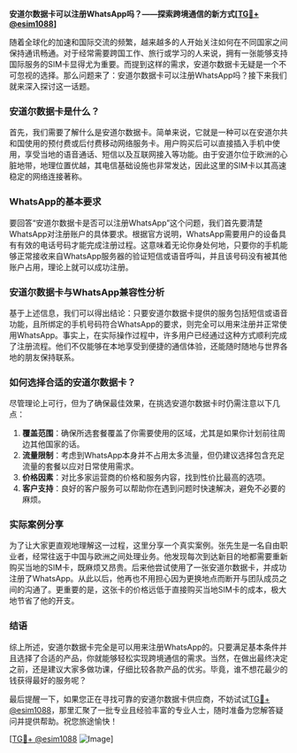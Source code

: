 **安道尔数据卡可以注册WhatsApp吗？——探索跨境通信的新方式[[TG💪+ @esim1088](https://t.me/s/esim1088)]**

随着全球化的加速和国际交流的频繁，越来越多的人开始关注如何在不同国家之间保持通讯畅通。对于经常需要跨国工作、旅行或学习的人来说，拥有一张能够支持国际服务的SIM卡显得尤为重要。而提到这样的需求，安道尔数据卡无疑是一个不可忽视的选择。那么问题来了：安道尔数据卡可以注册WhatsApp吗？接下来我们就来深入探讨这一话题。

### 安道尔数据卡是什么？

首先，我们需要了解什么是安道尔数据卡。简单来说，它就是一种可以在安道尔共和国使用的预付费或后付费移动网络服务卡。用户购买后可以直接插入手机中使用，享受当地的语音通话、短信以及互联网接入等功能。由于安道尔位于欧洲的心脏地带，地理位置优越，其电信基础设施也非常发达，因此这里的SIM卡以其高速稳定的网络连接著称。

### WhatsApp的基本要求

要回答“安道尔数据卡是否可以注册WhatsApp”这个问题，我们首先要清楚WhatsApp对注册账户的具体要求。根据官方说明，WhatsApp需要用户的设备具有有效的电话号码才能完成注册过程。这意味着无论你身处何地，只要你的手机能够正常接收来自WhatsApp服务器的验证短信或语音呼叫，并且该号码没有被其他账户占用，理论上就可以成功注册。

### 安道尔数据卡与WhatsApp兼容性分析

基于上述信息，我们可以得出结论：只要安道尔数据卡提供的服务包括短信或语音功能，且所绑定的手机号码符合WhatsApp的要求，则完全可以用来注册并正常使用WhatsApp。事实上，在实际操作过程中，许多用户已经通过这种方式顺利完成了注册流程。他们不仅能够在本地享受到便捷的通信体验，还能随时随地与世界各地的朋友保持联系。

### 如何选择合适的安道尔数据卡？

尽管理论上可行，但为了确保最佳效果，在挑选安道尔数据卡时仍需注意以下几点：

1. **覆盖范围**：确保所选套餐覆盖了你需要使用的区域，尤其是如果你计划前往周边其他国家的话。
2. **流量限制**：考虑到WhatsApp本身并不占用太多流量，但仍建议选择包含充足流量的套餐以应对日常使用需求。
3. **价格因素**：对比多家运营商的价格和服务内容，找到性价比最高的选项。
4. **客户支持**：良好的客户服务可以帮助你在遇到问题时快速解决，避免不必要的麻烦。

### 实际案例分享

为了让大家更直观地理解这一过程，这里分享一个真实案例。张先生是一名自由职业者，经常往返于中国与欧洲之间处理业务。他发现每次到达新目的地都需要重新购买当地的SIM卡，既麻烦又昂贵。后来他尝试使用了一张安道尔数据卡，并成功注册了WhatsApp。从此以后，他再也不用担心因为更换地点而断开与团队成员之间的沟通了。更重要的是，这张卡的价格远低于直接购买当地SIM卡的成本，极大地节省了他的开支。

### 结语

综上所述，安道尔数据卡完全是可以用来注册WhatsApp的。只要满足基本条件并且选择了合适的产品，你就能够轻松实现跨境通信的需求。当然，在做出最终决定之前，还是建议大家多做功课，仔细比较各款产品的优劣。毕竟，谁不想花最少的钱获得最好的服务呢？

最后提醒一下，如果您正在寻找可靠的安道尔数据卡供应商，不妨试试[TG💪+ @esim1088](https://t.me/s/esim1088)，那里汇聚了一批专业且经验丰富的专业人士，随时准备为您解答疑问并提供帮助。祝您旅途愉快！

[[TG💪+ @esim1088](https://t.me/s/esim1088) ![Image](https://i.postimg.cc/4NQfJmqS/Snipaste-2025-05-13-00-14-12.png)]